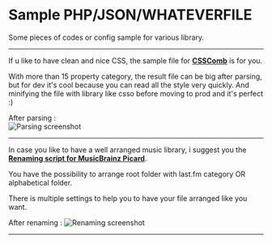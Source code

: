 # Sample PHP/JSON/WHATEVERFILE
Some pieces of codes or config sample for various library.

***

If u like to have clean and nice CSS, the sample file for **[CSSComb](https://github.com/Ski-lleR/Snippets/wiki/Rules-for-CSSComb)** is for you.

With more than 15 property category, the result file can be big after parsing, but for dev it's cool because you can read all the style very quickly. And minifying the file with library like csso before moving to prod and it's perfect :)

After parsing :  
![Parsing screenshot](http://s33.postimg.org/9vvdl56fj/screenshot_csscombed.png)

***

In case you like to have a well arranged music library, i suggest you the **[Renaming script for MusicBrainz Picard](https://github.com/Ski-lleR/Snippets/wiki/Renaming-script-for-MusicBrainz-Picard)**.

You have the possibility to arrange root folder with last.fm category OR alphabetical folder.

There is multiple settings to help you to have your file arranged like you want.

After renaming :
![Renaming screenshot](https://s32.postimg.org/oo0n21jed/Capture_d_cran_de_2016_06_27_02_26_01.png)

***
